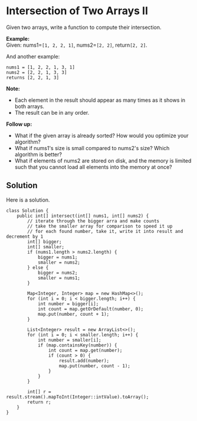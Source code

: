 # Intersection of Two Arrays II

Given two arrays, write a function to compute their intersection.

**Example:**  
Given: nums1=`[1, 2, 2, 1]`, nums2=`[2, 2]`,  return`[2, 2]`.

And another example:

```
nums1 = [1, 2, 2, 1, 3, 1]
nums2 = [2, 2, 1, 3, 3]
returns [2, 2, 1, 3]
```

**Note:**

* Each element in the result should appear as many times as it shows in both arrays.
* The result can be in any order.

**Follow up:**

* What if the given array is already sorted? How would you optimize your algorithm?
* What if nums1's size is small compared to nums2's size? Which algorithm is better?
* What if elements of nums2 are stored on disk, and the memory is limited such that you cannot load all elements into the memory at once?

## Solution

Here is a solution.

```
class Solution {
    public int[] intersect(int[] nums1, int[] nums2) {
        // iterate through the bigger arra and make counts
        // take the smaller array for comparison to speed it up
        // for each found number, take it, write it into result and decrement by 1
        int[] bigger;
        int[] smaller;
        if (nums1.length > nums2.length) {
            bigger = nums1;
            smaller = nums2;
        } else {
            bigger = nums2;
            smaller = nums1;
        }

        Map<Integer, Integer> map = new HashMap<>();
        for (int i = 0; i < bigger.length; i++) {
            int number = bigger[i];
            int count = map.getOrDefault(number, 0);
            map.put(number, count + 1);
        }

        List<Integer> result = new ArrayList<>();
        for (int i = 0; i < smaller.length; i++) {
            int number = smaller[i];
            if (map.containsKey(number)) {
                int count = map.get(number);
                if (count > 0) {
                    result.add(number);
                    map.put(number, count - 1);
                }
            }
        }

        int[] r = result.stream().mapToInt(Integer::intValue).toArray();
        return r;
    }
}
```




